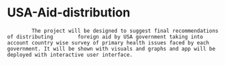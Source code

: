 # USA-Aid-distribution
            The project will be designed to suggest final recommendations of distributing        foreign aid by USA government taking into account country wise survey of primary health issues faced by each government. It will be shown with visuals and graphs and app will be deployed with interactive user interface.
